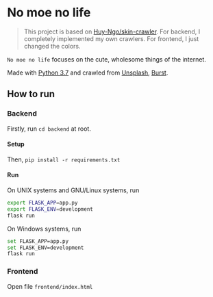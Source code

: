 # No moe no life

>This project is based on [Huy-Ngo/skin-crawler](https://github.com/Huy-Ngo/skin-crawler). For backend, I completely implemented my own crawlers. For frontend, I just changed the colors.

`No moe no life` focuses on the cute, wholesome things of the internet.

Made with [Python 3.7](https://www.python.org/) and crawled from [Unsplash](https://unsplash.com/), [Burst](https://burst.shopify.com/).

## How to run

### Backend
Firstly, run `cd backend` at root.

#### Setup

Then, `pip install -r requirements.txt`

#### Run

On UNIX systems and GNU/Linux systems, run
```bash
export FLASK_APP=app.py
export FLASK_ENV=development
flask run
```

On Windows systems, run
```bash
set FLASK_APP=app.py
set FLASK_ENV=development
flask run
```

### Frontend

Open file `frontend/index.html`
